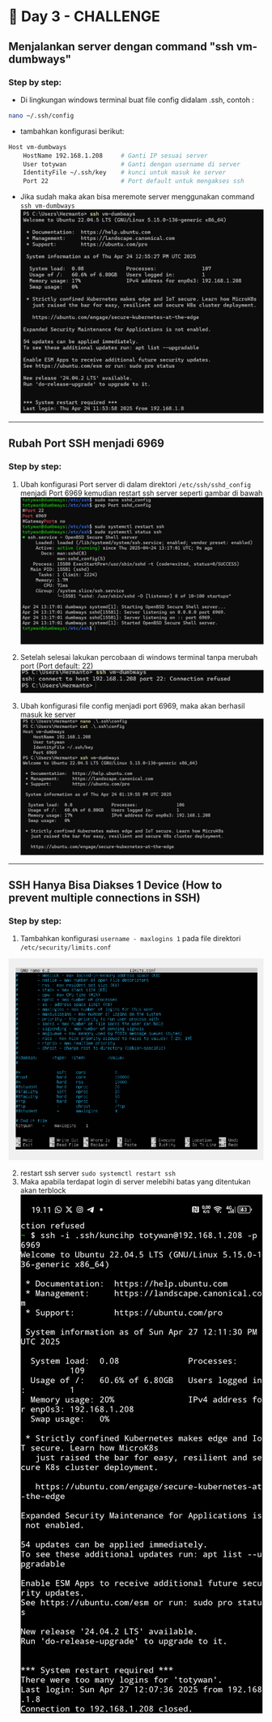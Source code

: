 # 📘 Day 3 - CHALLENGE

## Menjalankan server dengan command "ssh vm-dumbways"

### Step by step:

- Di lingkungan windows terminal buat file config didalam .ssh, contoh :

```bash
nano ~/.ssh/config
```

- tambahkan konfigurasi berikut:

```bash
Host vm-dumbways
    HostName 192.168.1.208     # Ganti IP sesuai server
    User totywan               # Ganti dengan username di server
    IdentityFile ~/.ssh/key    # kunci untuk masuk ke server
    Port 22                    # Port default untuk mengakses ssh
```

- Jika sudah maka akan bisa meremote server menggunakan command `ssh vm-dumbways`
  ![DevOps](img/ssh.png)

---

## Rubah Port SSH menjadi 6969

### Step by step:

1. Ubah konfigurasi Port server di dalam direktori `/etc/ssh/sshd_config` menjadi Port 6969 kemudian restart ssh server seperti gambar di bawah
   ![DevOps](img/6969.png)

2. Setelah selesai lakukan percobaan di windows terminal tanpa merubah port (Port default: 22)
   ![DevOps](img/22.png)
3. Ubah konfigurasi file config menjadi port 6969, maka akan berhasil masuk ke server
   ![DevOps](img/berhasil.png)

---

## SSH Hanya Bisa Diakses 1 Device (How to prevent multiple connections in SSH)

### Step by step:

1. Tambahkan konfigurasi `username - maxlogins 1` pada file direktori `/etc/security/limits.conf`

![DevOps](img/limits.png)

2. restart ssh server `sudo systemctl restart ssh`
3. Maka apabila terdapat login di server melebihi batas yang ditentukan akan terblock
   ![DevOps](img/block.jpg)
